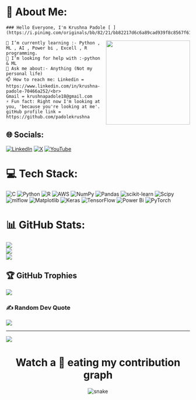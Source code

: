 # 💫 About Me:
    ### Hello Everyone, I'm Krushna Padole [ ](https://i.pinimg.com/originals/bb/82/21/bb82217d6c6a89cad939f8c8567f6171.gif)!
<img align='right' src="https://media.giphy.com/media/M9gbBd9nbDrOTu1Mqx/giphy.gif" width="230">

    🌱 I’m currently learning :- Python , ML , AI , Power bi , Excell , R programming.
    🤔 I’m looking for help with :-python & ML
    💬 Ask me about:- Anything (Not my personal life)
    📫 How to reach me: Linkedin = https://www.linkedin.com/in/krushna-padole-70466a252/<br>                   
    Gmail = krushnapadole18@gmail.com
    ⚡ Fun fact: Right now I'm looking at you, 'because you're looking at me'.
    gitHub profile link = https://github.com/padolekrushna


## 🌐 Socials:
[![LinkedIn](https://img.shields.io/badge/LinkedIn-%230077B5.svg?logo=linkedin&logoColor=white)](https://linkedin.com/in/https://www.linkedin.com/in/krushna-padole/) [![X](https://img.shields.io/badge/X-black.svg?logo=X&logoColor=white)](https://x.com/twitter.com/data_junctions) [![YouTube](https://img.shields.io/badge/YouTube-%23FF0000.svg?logo=YouTube&logoColor=white)](https://youtube.com/@https://www.youtube.com/@DataJunctiontrain) 

# 💻 Tech Stack:
![C](https://img.shields.io/badge/c-%2300599C.svg?style=flat-square&logo=c&logoColor=white) ![Python](https://img.shields.io/badge/python-3670A0?style=flat-square&logo=python&logoColor=ffdd54) ![R](https://img.shields.io/badge/r-%23276DC3.svg?style=flat-square&logo=r&logoColor=white) ![AWS](https://img.shields.io/badge/AWS-%23FF9900.svg?style=flat-square&logo=amazon-aws&logoColor=white) ![NumPy](https://img.shields.io/badge/numpy-%23013243.svg?style=flat-square&logo=numpy&logoColor=white) ![Pandas](https://img.shields.io/badge/pandas-%23150458.svg?style=flat-square&logo=pandas&logoColor=white) ![scikit-learn](https://img.shields.io/badge/scikit--learn-%23F7931E.svg?style=flat-square&logo=scikit-learn&logoColor=white) ![Scipy](https://img.shields.io/badge/SciPy-%230C55A5.svg?style=flat-square&logo=scipy&logoColor=%white) ![mlflow](https://img.shields.io/badge/mlflow-%23d9ead3.svg?style=flat-square&logo=numpy&logoColor=blue) ![Matplotlib](https://img.shields.io/badge/Matplotlib-%23ffffff.svg?style=flat-square&logo=Matplotlib&logoColor=black) ![Keras](https://img.shields.io/badge/Keras-%23D00000.svg?style=flat-square&logo=Keras&logoColor=white) ![TensorFlow](https://img.shields.io/badge/TensorFlow-%23FF6F00.svg?style=flat-square&logo=TensorFlow&logoColor=white) ![Power Bi](https://img.shields.io/badge/power_bi-F2C811?style=flat-square&logo=powerbi&logoColor=black) ![PyTorch](https://img.shields.io/badge/PyTorch-%23EE4C2C.svg?style=flat-square&logo=PyTorch&logoColor=white)
# 📊 GitHub Stats:
![](https://github-readme-stats.vercel.app/api?username=padolekrushna&theme=default&hide_border=true&include_all_commits=true&count_private=true)<br/>
![](https://github-readme-streak-stats.herokuapp.com/?user=padolekrushna&theme=default&hide_border=true)<br/>
![](https://github-readme-stats.vercel.app/api/top-langs/?username=padolekrushna&theme=default&hide_border=true&include_all_commits=true&count_private=true&layout=compact)

## 🏆 GitHub Trophies
![](https://github-profile-trophy.vercel.app/?username=padolekrushna&theme=default&no-frame=false&no-bg=true&margin-w=4)

### ✍️ Random Dev Quote
![](https://quotes-github-readme.vercel.app/api?type=horizontal&theme=light)

---
[![](https://visitcount.itsvg.in/api?id=padolekrushna&icon=6&color=0)](https://visitcount.itsvg.in)

 <h1 align = 'Center'>Watch a 🐍 eating my contribution graph</h1>
<p align="center">
  <img src="https://github.com/sakshiisaxena/sakshiisaxena/blob/output/github-contribution-grid-snake.svg" alt="snake"></center>
</p>

  
<!-- Proudly created with GPRM ( https://gprm.itsvg.in ) -->


